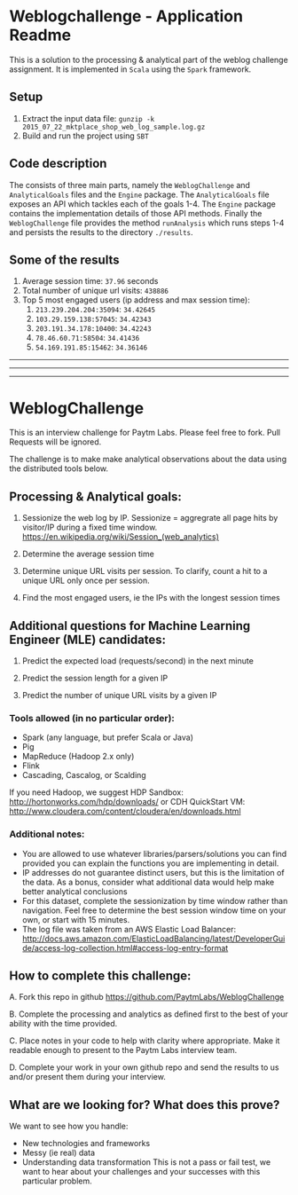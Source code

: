 # Weblogchallenge - Application Readme
This is a solution to the processing & analytical part of the weblog challenge assignment. It is implemented in `Scala` using the `Spark` framework.

## Setup
1. Extract the input data file: `gunzip -k 2015_07_22_mktplace_shop_web_log_sample.log.gz`
1. Build and run the project using `SBT`

## Code description

The consists of three main parts, namely the `WeblogChallenge` and `AnalyticalGoals` files and the `Engine` package. The `AnalyticalGoals` file exposes an API which tackles each of the goals 1-4. The `Engine` package contains the implementation details of those API methods. Finally the `WeblogChallenge` file provides the method `runAnalysis` which runs steps 1-4 and persists the results to the directory `./results`. 

## Some of the results
1. Average session time: `37.96` seconds
1. Total number of unique url visits: `438886`
1. Top 5 most engaged users (ip address and max session time):
    1. `213.239.204.204:35094`: `34.42645`
    1. `103.29.159.138:57045`:  `34.42343`
    1. `203.191.34.178:10400`:  `34.42243`
    1. `78.46.60.71:58504`:     `34.41436`
    1. `54.169.191.85:15462`:   `34.36146`

---
---
---

# WeblogChallenge
This is an interview challenge for Paytm Labs. Please feel free to fork. Pull Requests will be ignored.

The challenge is to make make analytical observations about the data using the distributed tools below.

## Processing & Analytical goals:

1. Sessionize the web log by IP. Sessionize = aggregrate all page hits by visitor/IP during a fixed time window.
    https://en.wikipedia.org/wiki/Session_(web_analytics)

2. Determine the average session time

3. Determine unique URL visits per session. To clarify, count a hit to a unique URL only once per session.

4. Find the most engaged users, ie the IPs with the longest session times

## Additional questions for Machine Learning Engineer (MLE) candidates:
1. Predict the expected load (requests/second) in the next minute

2. Predict the session length for a given IP

3. Predict the number of unique URL visits by a given IP

### Tools allowed (in no particular order):
- Spark (any language, but prefer Scala or Java)
- Pig
- MapReduce (Hadoop 2.x only)
- Flink
- Cascading, Cascalog, or Scalding

If you need Hadoop, we suggest 
HDP Sandbox:
http://hortonworks.com/hdp/downloads/
or 
CDH QuickStart VM:
http://www.cloudera.com/content/cloudera/en/downloads.html


### Additional notes:
- You are allowed to use whatever libraries/parsers/solutions you can find provided you can explain the functions you are implementing in detail.
- IP addresses do not guarantee distinct users, but this is the limitation of the data. As a bonus, consider what additional data would help make better analytical conclusions
- For this dataset, complete the sessionization by time window rather than navigation. Feel free to determine the best session window time on your own, or start with 15 minutes.
- The log file was taken from an AWS Elastic Load Balancer:
http://docs.aws.amazon.com/ElasticLoadBalancing/latest/DeveloperGuide/access-log-collection.html#access-log-entry-format



## How to complete this challenge:

A. Fork this repo in github
    https://github.com/PaytmLabs/WeblogChallenge

B. Complete the processing and analytics as defined first to the best of your ability with the time provided.

C. Place notes in your code to help with clarity where appropriate. Make it readable enough to present to the Paytm Labs interview team.

D. Complete your work in your own github repo and send the results to us and/or present them during your interview.

## What are we looking for? What does this prove?

We want to see how you handle:
- New technologies and frameworks
- Messy (ie real) data
- Understanding data transformation
This is not a pass or fail test, we want to hear about your challenges and your successes with this particular problem.
